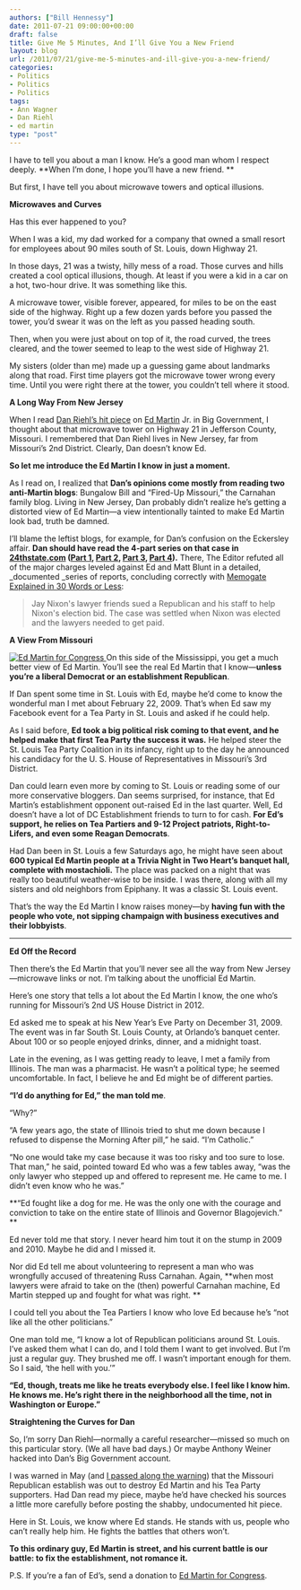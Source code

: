 ```yaml
---
authors: ["Bill Hennessy"]
date: 2011-07-21 09:00:00+00:00
draft: false
title: Give Me 5 Minutes, And I’ll Give You a New Friend
layout: blog
url: /2011/07/21/give-me-5-minutes-and-ill-give-you-a-new-friend/
categories:
- Politics
- Politics
- Politics
tags:
- Ann Wagner
- Dan Riehl
- ed martin
type: "post"
---
```


I have to tell you about a man I know. He’s a good man whom I respect deeply. **When I’m done, I hope you’ll have a new friend. **

But first, I have tell you about microwave towers and optical illusions.

**Microwaves and Curves**

Has this ever happened to you?

When I was a kid, my dad worked for a company that owned a small resort for employees about 90 miles south of St. Louis, down Highway 21. 

In those days, 21 was a twisty, hilly mess of a road. Those curves and hills created a cool optical illusions, though. At least if you were a kid in a car on a hot, two-hour drive. It was something like this. 

A microwave tower, visible forever, appeared, for miles to be on the east side of the highway. Right up a few dozen yards before you passed the tower, you’d swear it was on the left as you passed heading south. 

Then, when you were just about on top of it, the road curved, the trees cleared, and the tower seemed to leap to the west side of Highway 21. 

My sisters (older than me) made up a guessing game about landmarks along that road. First time players got the microwave tower wrong every time. Until you were right there at the tower, you couldn’t tell where it stood. 

**A Long Way From New Jersey**

When I read [Dan Riehl’s hit piece](https://biggovernment.com/driehl/2011/07/20/ann-wagner-bests-ed-martin-in-missouri-2nd-district-on-all-fronts/) on [Ed Martin](https://edmartinforcongress.com/) Jr. in Big Government, I thought about that microwave tower on Highway 21 in Jefferson County, Missouri. I remembered that Dan Riehl lives in New Jersey, far from Missouri’s 2nd District. Clearly, Dan doesn’t know Ed. 

**So let me introduce the Ed Martin I know in just a moment.**

As I read on, I realized that **Dan’s opinions come mostly from reading two anti-Martin blogs**: Bungalow Bill and “Fired-Up Missouri,” the Carnahan family blog. Living in New Jersey, Dan probably didn’t realize he’s getting a distorted view of Ed Martin—a view intentionally tainted to make Ed Martin look bad, truth be damned. 

I’ll blame the leftist blogs, for example, for Dan’s confusion on the Eckersley affair. **Dan should have read the 4-part series on that case in **[**24thstate.com**](https://www.24thstate.com/ed-martin/page/2/)** (**[**Part 1**](https://www.24thstate.com/2010/10/russ-carnahan-ad-falsely-calls-scott-eckersley-whistleblower.html)**, **[**Part 2**](https://www.24thstate.com/2010/10/scott-eckersley-was-tardy-exhausted-and-admits-he-deserved-to-be-fired.html)**, **[**Part 3**](https://www.24thstate.com/2010/10/scott-eckersley-was-also-insubordinate.html)**, **[**Part 4**](https://www.24thstate.com/2010/10/eckersley-and-memogate-wrap-up.html)**).** There, The Editor refuted all of the major charges leveled against Ed and Matt Blunt in a detailed, _documented _series of reports, concluding correctly with [Memogate Explained in 30 Words or Less](https://www.24thstate.com/2010/10/memogate-explained-in-30-words-or-less.html):



>   Jay Nixon's lawyer friends sued a Republican and his staff to help Nixon's election bid. The case was settled when Nixon was elected and the lawyers needed to get paid.  





**A View From Missouri**

[![Ed Martin for Congress](https://hennessysview.com/wp-content/uploads/2011/07/ed-martin-kickoff_thumb.jpg)
](https://hennessysview.com/wp-content/uploads/2011/07/ed-martin-kickoff.jpg)On this side of the Mississippi, you get a much better view of Ed Martin. You’ll see the real Ed Martin that I know—**unless you’re a liberal Democrat or an establishment Republican**. 

If Dan spent some time in St. Louis with Ed, maybe he’d come to know the wonderful man I met about February 22, 2009. That’s when Ed saw my Facebook event for a Tea Party in St. Louis and asked if he could help. 

As I said before, **Ed took a big political risk coming to that event, and he helped make that first Tea Party the success it was.** He helped steer the St. Louis Tea Party Coalition in its infancy, right up to the day he announced his candidacy for the U. S. House of Representatives in Missouri’s 3rd District. 

Dan could learn even more by coming to St. Louis or reading some of our more conservative bloggers. Dan seems surprised, for instance, that Ed Martin’s establishment opponent out-raised Ed in the last quarter. Well, Ed doesn’t have a lot of DC Establishment friends to turn to for cash. **For Ed’s support, he relies on Tea Partiers and 9-12 Project patriots, Right-to-Lifers, and even some Reagan Democrats**. 

Had Dan been in St. Louis a few Saturdays ago, he might have seen about **600 typical Ed Martin people at a Trivia Night in Two Heart’s banquet hall, complete with mostachioli.** The place was packed on a night that was really too beautiful weather-wise to be inside. I was there, along with all my sisters and old neighbors from Epiphany. It was a classic St. Louis event. 

That’s the way the Ed Martin I know raises money—by **having fun with the people who vote, not sipping champaign with business executives and their lobbyists**.

****

**Ed Off the Record**

Then there’s the Ed Martin that you’ll never see all the way from New Jersey—microwave links or not. I’m talking about the unofficial Ed Martin. 

Here’s one story that tells a lot about the Ed Martin I know, the one who’s running for Missouri’s 2nd US House District in 2012.

Ed asked me to speak at his New Year’s Eve Party on December 31, 2009. The event was in far South St. Louis County, at Orlando’s banquet center. About 100 or so people enjoyed drinks, dinner, and a midnight toast.

Late in the evening, as I was getting ready to leave, I met a family from Illinois. The man was a pharmacist. He wasn’t a political type; he seemed uncomfortable. In fact, I believe he and Ed might be of different parties.

**“I’d do anything for Ed,” the man told me**. 

“Why?”

“A few years ago, the state of Illinois tried to shut me down because I refused to dispense the Morning After pill,” he said. “I’m Catholic.”

“No one would take my case because it was too risky and too sure to lose. That man,” he said, pointed toward Ed who was a few tables away, “was the only lawyer who stepped up and offered to represent me. He came to me. I didn’t even know who he was.”

**“Ed fought like a dog for me. He was the only one with the courage and conviction to take on the entire state of Illinois and Governor Blagojevich.” **

Ed never told me that story. I never heard him tout it on the stump in 2009 and 2010. Maybe he did and I missed it. 

Nor did Ed tell me about volunteering to represent a man who was wrongfully accused of threatening Russ Carnahan. Again, **when most lawyers were afraid to take on the (then) powerful Carnahan machine, Ed Martin stepped up and fought for what was right. **

I could tell you about the Tea Partiers I know who love Ed because he’s “not like all the other politicians.” 

One man told me, “I know a lot of Republican politicians around St. Louis. I’ve asked them what I can do, and I told them I want to get involved. But I’m just a regular guy. They brushed me off. I wasn’t important enough for them. So I said, ‘the hell with you.’”

**“Ed, though, treats me like he treats everybody else. I feel like I know him. He knows me. He’s right there in the neighborhood all the time, not in Washington or Europe.”**

**Straightening the Curves for Dan**

So, I’m sorry Dan Riehl—normally a careful researcher—missed so much on this particular story. (We all have bad days.) Or maybe Anthony Weiner hacked into Dan’s Big Government account. 

I was warned in May (and [I passed along the warning](https://hennessysview.com/campaigns-and-elections/name-the-one-tea-partier-in-the-race/)) that the Missouri Republican establish was out to destroy Ed Martin and his Tea Party supporters. Had Dan read my piece, maybe he’d have checked his sources a little more carefully before posting the shabby, undocumented hit piece. 

Here in St. Louis, we know where Ed stands. He stands with us, people who can’t really help him. He fights the battles that others won’t. 

**To this ordinary guy, Ed Martin is street, and his current battle is our battle: to fix the establishment, not romance it.**

P.S. If you’re a fan of Ed’s, send a donation to [Ed Martin for Congress](https://edmartinforcongress.com).

